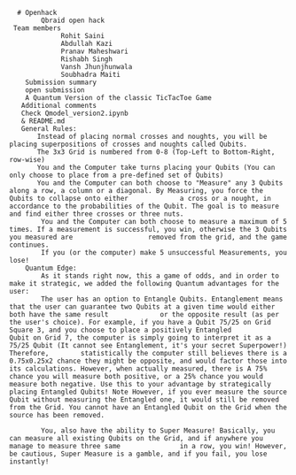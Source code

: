       # Openhack
            Qbraid open hack
     Team members
                 Rohit Saini
                 Abdullah Kazi
                 Pranav Maheshwari
                 Rishabh Singh
                 Vansh Jhunjhunwala
                 Soubhadra Maiti
        Submission summary
        open submission
        A Quantum Version of the classic TicTacToe Game
       Additional comments
       Check Qmodel_version2.ipynb
       & README.md
       General Rules: 
           Instead of placing normal crosses and noughts, you will be placing superpositions of crosses and noughts called Qubits.
           The 3x3 Grid is numbered from 0-8 (Top-Left to Bottom-Right, row-wise)
           You and the Computer take turns placing your Qubits (You can only choose to place from a pre-defined set of Qubits)
           You and the Computer can both choose to "Measure" any 3 Qubits along a row, a column or a diagonal. By Measuring, you force the Qubits to collapse onto either             a cross or a nought, in accordance to the probabilities of the Qubit. The goal is to measure and find either three crosses or three nuts.
            You and the Computer can both choose to measure a maximum of 5 times. If a measurement is successful, you win, otherwise the 3 Qubits you measured are                   removed from the grid, and the game continues.
            If you (or the computer) make 5 unsuccessful Measurements, you lose!
        Quantum Edge:
            As it stands right now, this a game of odds, and in order to make it strategic, we added the following Quantum advantages for the user:
            The user has an option to Entangle Qubits. Entanglement means that the user can guarantee two Qubits at a given time would either both have the same result             or the opposite result (as per the user's choice). For example, if you have a Qubit 75/25 on Grid Square 3, and you choose to place a positively Entangled             Qubit on Grid 7, the computer is simply going to interpret it as a 75/25 Qubit (It cannot see Entanglement, it's your secret Superpower!) Therefore,        statistically the computer still believes there is a 0.75x0.25x2 chance they might be opposite, and would factor those into its calculations. However, when actually measured, there is A 75% chance you will measure both positive, or a 25% chance you would measure both negative. Use this to your advantage by strategically placing Entangled Qubits! Note However, if you ever measure the source Qubit without measuring the Entangled one, it would still be removed from the Grid. You cannot have an Entangled Qubit on the Grid when the source has been removed.

            You, also have the ability to Super Measure! Basically, you can measure all existing Qubits on the Grid, and if anywhere you manage to measure three same               in a row, you win! However, be cautious, Super Measure is a gamble, and if you fail, you lose instantly!
      
